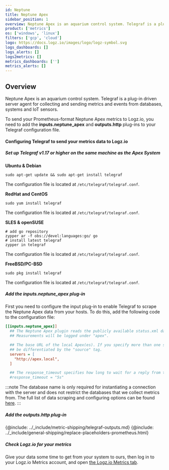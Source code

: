 ```yaml
---
id: Neptune
title: Neptune Apex
sidebar_position: 1
overview: Neptune Apex is an aquarium control system. Telegraf is a plug-in driven server agent for collecting and sending metrics and events from databases, systems and IoT sensors.
product: ['metrics']
os: ['windows', 'linux']
filters: ['gcp', 'cloud']
logo: https://docs.logz.io/images/logo/logz-symbol.svg
logs_dashboards: []
logs_alerts: []
logs2metrics: []
metrics_dashboards: ['']
metrics_alerts: []
---
```




## Overview

Neptune Apex is an aquarium control system. Telegraf is a plug-in driven server agent for collecting and sending metrics and events from databases, systems and IoT sensors.

To send your Prometheus-format Neptune Apex metrics to Logz.io, you need to add the **inputs.neptune_apex** and **outputs.http** plug-ins to your Telegraf configuration file.

#### Configuring Telegraf to send your metrics data to Logz.io

 

##### Set up Telegraf v1.17 or higher on the same machine as the Apex System

**Ubuntu & Debian**

```shell
sudo apt-get update && sudo apt-get install telegraf
```

The configuration file is located at `/etc/telegraf/telegraf.conf`.

**RedHat and CentOS**

```shell
sudo yum install telegraf
```

The configuration file is located at `/etc/telegraf/telegraf.conf`.

**SLES & openSUSE**

```shell
# add go repository
zypper ar -f obs://devel:languages:go/ go
# install latest telegraf
zypper in telegraf
```

The configuration file is located at `/etc/telegraf/telegraf.conf`.

**FreeBSD/PC-BSD**

```shell
sudo pkg install telegraf
```

The configuration file is located at `/etc/telegraf/telegraf.conf`.
 
##### Add the inputs.neptune_apex plug-in

First you need to configure the input plug-in to enable Telegraf to scrape the Neptune Apex data from your hosts. To do this, add the following code to the configuration file:


``` ini
[[inputs.neptune_apex]]
  ## The Neptune Apex plugin reads the publicly available status.xml data from a local Apex.
  ## Measurements will be logged under "apex".

  ## The base URL of the local Apex(es). If you specify more than one server, they will
  ## be differentiated by the "source" tag.
  servers = [
    "http://apex.local",
  ]

  ## The response_timeout specifies how long to wait for a reply from the Apex.
  #response_timeout = "5s"
```


:::note
The database name is only required for instantiating a connection with the server and does not restrict the databases that we collect metrics from. The full list of data scraping and configuring options can be found [here](https://github.com/influxdata/telegraf/blob/release-1.18/plugins/inputs/neptune_apex/README.md).
:::
 

##### Add the outputs.http plug-in

{@include: ../_include/metric-shipping/telegraf-outputs.md}
{@include: ../_include/general-shipping/replace-placeholders-prometheus.html}

##### Check Logz.io for your metrics

Give your data some time to get from your system to ours, then log in to your Logz.io Metrics account, and open [the Logz.io Metrics tab](https://app.logz.io/#/dashboard/metrics/).


 

